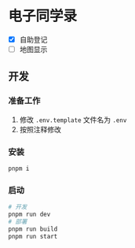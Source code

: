 # 电子同学录

- [x] 自助登记
- [ ] 地图显示

## 开发

### 准备工作

1. 修改 `.env.template` 文件名为 `.env`
2. 按照注释修改

### 安装

```sh
pnpm i
```

### 启动

```sh
# 开发
pnpm run dev
# 部署
pnpm run build
pnpm run start
```
